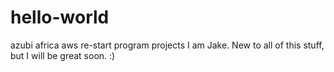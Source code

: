 # hello-world
azubi africa aws re-start program projects
I am Jake. New to all of this stuff, but I will be great soon. :)
